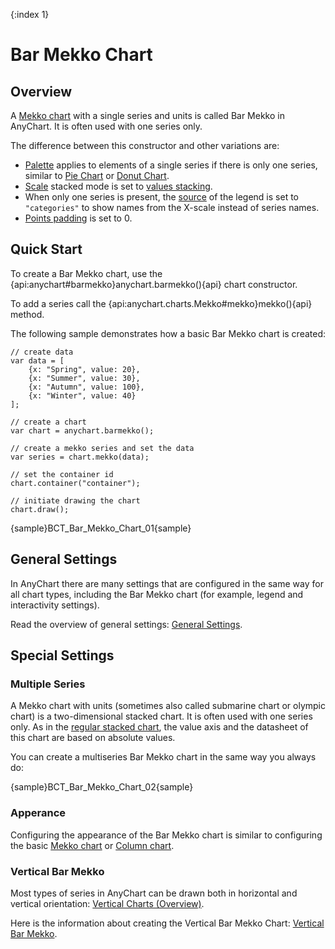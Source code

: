 {:index 1}
# Bar Mekko Chart

## Overview

A [Mekko chart](Mekko_Chart) with a single series and units is called Bar Mekko in AnyChart. It is often used with one series only. 

The difference between this constructor and other variations are:
- [Palette](../../Appearance_Settings/Palettes) applies to elements of a single series if there is only one series, similar to [Pie Chart](../Pie_Chart) or [Donut Chart](../Doughnut_Chart).
- [Scale](../../Axes_and_Grids/Scales) stacked mode is set to [values stacking](../Stacked/Overview#value_stacking).
- When only one series is present, the [source](../../Common_Settings/Legend/Basic_Settings#source) of the legend is set to `"categories"` to show names from the X-scale instead of series names.
- [Points padding](Mekko_Chart#padding) is set to 0.

## Quick Start

To create a Bar Mekko chart, use the {api:anychart#barmekko}anychart.barmekko(){api} chart constructor. 

To add a series call the {api:anychart.charts.Mekko#mekko}mekko(){api} method.

The following sample demonstrates how a basic Bar Mekko  chart is created:

```
// create data
var data = [
	{x: "Spring", value: 20},
	{x: "Summer", value: 30},
	{x: "Autumn", value: 100},
	{x: "Winter", value: 40}
];

// create a chart
var chart = anychart.barmekko();

// create a mekko series and set the data
var series = chart.mekko(data);

// set the container id
chart.container("container");

// initiate drawing the chart
chart.draw();
```

{sample}BCT\_Bar\_Mekko\_Chart\_01{sample}

## General Settings

In AnyChart there are many settings that are configured in the same way for all chart types, including the Bar Mekko chart (for example, legend and interactivity settings).

Read the overview of general settings: [General Settings](../General_Settings).

## Special Settings

### Multiple Series

A Mekko chart with units (sometimes also called submarine chart or olympic chart) is a two-dimensional stacked chart. It is often used with one series only. As in the [regular stacked chart](../Stacked/Overview#value_stacking), the value axis and the datasheet of this chart are based on absolute values.

You can create a multiseries Bar Mekko chart in the same way you always do:

{sample}BCT\_Bar\_Mekko\_Chart\_02{sample}

### Apperance

Configuring the appearance of the Bar Mekko chart is similar to configuring the basic [Mekko chart](Mekko_Chart#appearance) or [Column chart](../Column_Chart).

### Vertical Bar Mekko

Most types of series in AnyChart can be drawn both in horizontal and vertical orientation: [Vertical Charts (Overview)](../Vertical/Overview).

Here is the information about creating the Vertical Bar Mekko Chart: [Vertical Bar Mekko](../Vertical/Bar_Mekko_Chart).